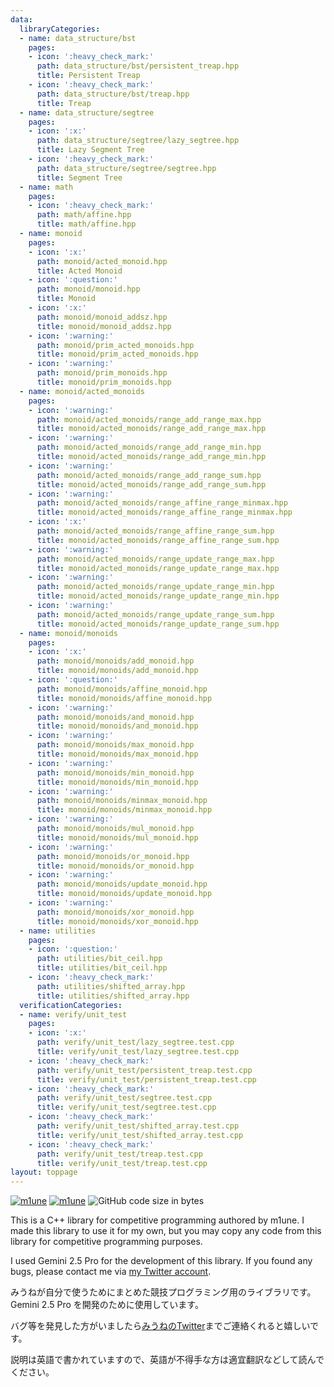 ```yaml
---
data:
  libraryCategories:
  - name: data_structure/bst
    pages:
    - icon: ':heavy_check_mark:'
      path: data_structure/bst/persistent_treap.hpp
      title: Persistent Treap
    - icon: ':heavy_check_mark:'
      path: data_structure/bst/treap.hpp
      title: Treap
  - name: data_structure/segtree
    pages:
    - icon: ':x:'
      path: data_structure/segtree/lazy_segtree.hpp
      title: Lazy Segment Tree
    - icon: ':heavy_check_mark:'
      path: data_structure/segtree/segtree.hpp
      title: Segment Tree
  - name: math
    pages:
    - icon: ':heavy_check_mark:'
      path: math/affine.hpp
      title: math/affine.hpp
  - name: monoid
    pages:
    - icon: ':x:'
      path: monoid/acted_monoid.hpp
      title: Acted Monoid
    - icon: ':question:'
      path: monoid/monoid.hpp
      title: Monoid
    - icon: ':x:'
      path: monoid/monoid_addsz.hpp
      title: monoid/monoid_addsz.hpp
    - icon: ':warning:'
      path: monoid/prim_acted_monoids.hpp
      title: monoid/prim_acted_monoids.hpp
    - icon: ':warning:'
      path: monoid/prim_monoids.hpp
      title: monoid/prim_monoids.hpp
  - name: monoid/acted_monoids
    pages:
    - icon: ':warning:'
      path: monoid/acted_monoids/range_add_range_max.hpp
      title: monoid/acted_monoids/range_add_range_max.hpp
    - icon: ':warning:'
      path: monoid/acted_monoids/range_add_range_min.hpp
      title: monoid/acted_monoids/range_add_range_min.hpp
    - icon: ':warning:'
      path: monoid/acted_monoids/range_add_range_sum.hpp
      title: monoid/acted_monoids/range_add_range_sum.hpp
    - icon: ':warning:'
      path: monoid/acted_monoids/range_affine_range_minmax.hpp
      title: monoid/acted_monoids/range_affine_range_minmax.hpp
    - icon: ':x:'
      path: monoid/acted_monoids/range_affine_range_sum.hpp
      title: monoid/acted_monoids/range_affine_range_sum.hpp
    - icon: ':warning:'
      path: monoid/acted_monoids/range_update_range_max.hpp
      title: monoid/acted_monoids/range_update_range_max.hpp
    - icon: ':warning:'
      path: monoid/acted_monoids/range_update_range_min.hpp
      title: monoid/acted_monoids/range_update_range_min.hpp
    - icon: ':warning:'
      path: monoid/acted_monoids/range_update_range_sum.hpp
      title: monoid/acted_monoids/range_update_range_sum.hpp
  - name: monoid/monoids
    pages:
    - icon: ':x:'
      path: monoid/monoids/add_monoid.hpp
      title: monoid/monoids/add_monoid.hpp
    - icon: ':question:'
      path: monoid/monoids/affine_monoid.hpp
      title: monoid/monoids/affine_monoid.hpp
    - icon: ':warning:'
      path: monoid/monoids/and_monoid.hpp
      title: monoid/monoids/and_monoid.hpp
    - icon: ':warning:'
      path: monoid/monoids/max_monoid.hpp
      title: monoid/monoids/max_monoid.hpp
    - icon: ':warning:'
      path: monoid/monoids/min_monoid.hpp
      title: monoid/monoids/min_monoid.hpp
    - icon: ':warning:'
      path: monoid/monoids/minmax_monoid.hpp
      title: monoid/monoids/minmax_monoid.hpp
    - icon: ':warning:'
      path: monoid/monoids/mul_monoid.hpp
      title: monoid/monoids/mul_monoid.hpp
    - icon: ':warning:'
      path: monoid/monoids/or_monoid.hpp
      title: monoid/monoids/or_monoid.hpp
    - icon: ':warning:'
      path: monoid/monoids/update_monoid.hpp
      title: monoid/monoids/update_monoid.hpp
    - icon: ':warning:'
      path: monoid/monoids/xor_monoid.hpp
      title: monoid/monoids/xor_monoid.hpp
  - name: utilities
    pages:
    - icon: ':question:'
      path: utilities/bit_ceil.hpp
      title: utilities/bit_ceil.hpp
    - icon: ':heavy_check_mark:'
      path: utilities/shifted_array.hpp
      title: utilities/shifted_array.hpp
  verificationCategories:
  - name: verify/unit_test
    pages:
    - icon: ':x:'
      path: verify/unit_test/lazy_segtree.test.cpp
      title: verify/unit_test/lazy_segtree.test.cpp
    - icon: ':heavy_check_mark:'
      path: verify/unit_test/persistent_treap.test.cpp
      title: verify/unit_test/persistent_treap.test.cpp
    - icon: ':heavy_check_mark:'
      path: verify/unit_test/segtree.test.cpp
      title: verify/unit_test/segtree.test.cpp
    - icon: ':heavy_check_mark:'
      path: verify/unit_test/shifted_array.test.cpp
      title: verify/unit_test/shifted_array.test.cpp
    - icon: ':heavy_check_mark:'
      path: verify/unit_test/treap.test.cpp
      title: verify/unit_test/treap.test.cpp
layout: toppage
---
```

[![m1une](https://img.shields.io/endpoint?url=https%3A%2F%2Fatcoder-badges.now.sh%2Fapi%2Fatcoder%2Fjson%2Fm1une)](https://atcoder.jp/users/m1une)
[![m1une](https://img.shields.io/endpoint?url=https%3A%2F%2Fatcoder-badges.now.sh%2Fapi%2Fcodeforces%2Fjson%2Fm1une)](https://codeforces.com/profile/m1une)
![GitHub code size in bytes](https://img.shields.io/github/languages/code-size/m1une/library?style=flat-square)

This is a C++ library for competitive programming authored by m1une. I made this library to use it for my own, but you may copy any code from this library for competitive programming purposes.

I used Gemini 2.5 Pro for the development of this library. If you found any bugs, please contact me via [my Twitter account](https://x.com/m1une_kyopro).

みうねが自分で使うためにまとめた競技プログラミング用のライブラリです。 Gemini 2.5 Pro を開発のために使用しています。

バグ等を発見した方がいましたら[みうねのTwitter](https://x.com/m1une_kyopro)までご連絡くれると嬉しいです。

説明は英語で書かれていますので、英語が不得手な方は適宜翻訳などして読んでください。
